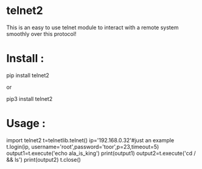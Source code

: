 # telnet2
This is an easy to use telnet module to interact with a remote system smoothly over this protocol!

# Install :

pip install telnet2

or

pip3 install telnet2

# Usage :

import telnet2
t=telnetlib.telnet()
ip='192.168.0.32'#just an example
t.login(ip, username='root',password='toor',p=23,timeout=5)
output1=t.execute('echo ala_is_king')
print(output1)
output2=t.execute('cd / && ls')
print(output2)
t.close()